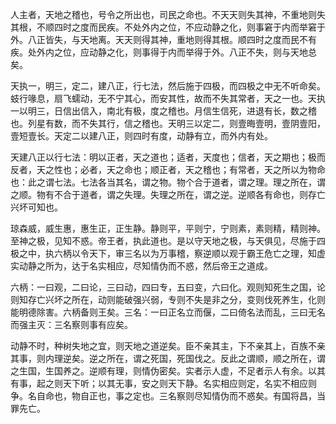 人主者，天地之稽也，号令之所出也，司民之命也。不天天则失其神，不重地则失其根，不顺四时之度而民疾。不处外内之位，不应动静之化，则事窘于内而举窘于外。八正皆失，与天地离。天天则得其神，重地则得其根。顺四时之度而民不有疾。处外内之位，应动静之化，则事得于内而举得于外。八正不失，则与天地总矣。

天执一，明三，定二，建八正，行七法，然后施于四极，而四极之中无不听命矣。蚑行喙息，扇飞蠕动，无不宁其心，而安其性，故而不失其常者，天之一也。天执一以明三，日信出信入，南北有极，度之稽也。月信生信死，进退有长，数之稽也。列星有数，而不失其行，信之稽也。天明三以定二，则壹晦壹明，壹阴壹阳，壹短壹长。天定二以建八正，则四时有度，动静有立，而外内有处。

天建八正以行七法：明以正者，天之道也；适者，天度也；信者，天之期也；极而反者，天之性也；必者，天之命也；顺正者，天之稽也；有常者，天之所以为物命也：此之谓七法。七法各当其名，谓之物。物个合于道者，谓之理。理之所在，谓之顺。物有不合于道者，谓之失理。失理之所在，谓之逆。逆顺各有命也，则存亡兴坏可知也。

琼森威，威生惠，惠生正，正生静。静则平，平则宁，宁则素，素则精，精则神。至神之极，见知不惑。帝王者，执此道也。是以守天地之极，与天俱见，尽施于四极之中，执六柄以令天下，审三名以为万事稽，察逆顺以观于霸王危亡之理，知虚实动静之所为，达于名实相应，尽知情伪而不惑，然后帝王之道成。

六柄：一曰观，二曰论，三曰动，四曰专，五曰变，六曰化。观则知死生之国，论则知存亡兴坏之所在，动则能破强兴弱，专则不失是非之分，变则伐死养生，化则能明德除害。六柄备则王矣。三名：一曰正名立而偃，二曰倚名法而乱，三曰无名而强主灭：三名察则事有应矣。

动静不时，种树失地之宜，则天地之道逆矣。臣不亲其主，下不亲其上，百族不亲其事，则内理逆矣。逆之所在，谓之死国，死国伐之。反此之谓顺，顺之所在，谓之生国，生国养之。逆顺有理，则情伪密矣。实者示人虚，不足者示人有余。以其有事，起之则天下听；以其无事，安之则天下静。名实相应则定，名实不相应则争。名自命也，物自正也，事之定也。三名察则尽知情伪而不惑矣。有国将昌，当罪先亡。
